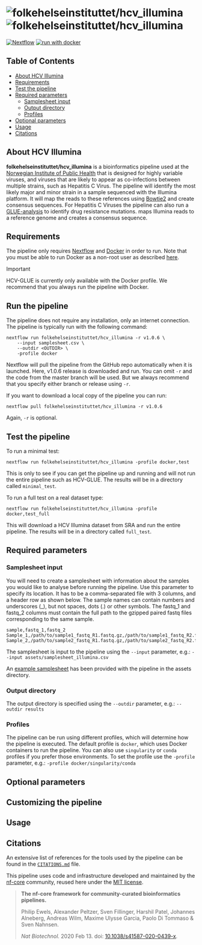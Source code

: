 # ![folkehelseinstituttet/hcv_illumina](docs/images/logo-engelsk-hele-navnet.jpg#gh-light-mode-only) ![folkehelseinstituttet/hcv_illumina](docs/images/logo-engelsk-hele-navnet-hvit.png#gh-dark-mode-only)

[![Nextflow](https://img.shields.io/badge/nextflow%20DSL2-%E2%89%A522.10.1-23aa62.svg)](https://www.nextflow.io/)
[![run with docker](https://img.shields.io/badge/run%20with-docker-0db7ed?labelColor=000000&logo=docker)](https://www.docker.com/)

## Table of Contents
- [About HCV Illumina](#about-hcv-illumina)
- [Requirements](#requirements)
- [Test the pipeline](#test-the-pipeline)
- [Required parameters](#required-parameters)
  - [Samplesheet input](#samplesheet-input)
  - [Output directory](#output-directory)
  - [Profiles](#profiles)
- [Optional parameters](#optional-parameters)
- [Usage](#usage)
- [Citations](#citations)
  
## About HCV Illumina

**folkehelseinstituttet/hcv_illumina** is a bioinformatics pipeline used at the [Norwegian Institute of Public Health](https://www.fhi.no/en/) that is designed for highly variable viruses, and viruses that are likely to appear as co-infections between multiple strains, such as Hepatitis C Virus. The pipeline will identify the most likely major and minor strain in a sample sequenced with the Illumina platform. It will map the reads to these references using [Bowtie2](https://bowtie-bio.sourceforge.net/bowtie2/index.shtml) and create consensus sequences. For Hepatitis C Viruses the pipeline can also run a [GLUE-analysis](http://hcv-glue.cvr.gla.ac.uk/#/home) to identify drug resistance mutations.
maps Illumina reads to a reference genome and creates a consensus sequence.

## Requirements
The pipeline only requires [Nextflow](https://nextflow.io/) and [Docker](https://www.docker.com/) in order to run. Note that you must be able to run Docker as a non-root user as described [here](https://docs.docker.com/engine/install/linux-postinstall/#manage-docker-as-a-non-root-user).  

> [!IMPORTANT]
> HCV-GLUE is currently only available with the Docker profile. We recommend that you always run the pipeline with Docker.

## Run the pipeline  
The pipeline does not require any installation, only an internet connection. The pipeline is typically run with the following command:   
```
nextflow run folkehelseinstituttet/hcv_illumina -r v1.0.6 \
    --input samplesheet.csv \
    --outdir <OUTDIR> \
    -profile docker
```
Nextflow will pull the pipeline from the GitHub repo automatically when it is launched. Here, v1.0.6 release is downloaded and run. You can omit `-r` and the code from the master branch will be used. But we always recommend that you specify either branch or release using `-r`.  

If you want to download a local copy of the pipeline you can run:
```
nextflow pull folkehelseinstituttet/hcv_illumina -r v1.0.6
```
Again, `-r` is optional.  


## Test the pipeline
To run a minimal test:
```
nextflow run folkehelseinstituttet/hcv_illumina -profile docker,test
```
This is only to see if you can get the pipeline up and running and will not run the entire pipeline such as HCV-GLUE. The results will be in a directory called `minimal_test`.

To run a full test on a real dataset type:
```
nextflow run folkehelseinstituttet/hcv_illumina -profile docker,test_full
```
This will download a HCV Illumina dataset from SRA and run the entire pipeline. The results will be in a directory called `full_test`.

## Required parameters
### Samplesheet input
You will need to create a samplesheet with information about the samples you would like to analyse before running the pipeline. Use this parameter to specify its location. It has to be a comma-separated file with 3 columns, and a header row as shown below. The sample names can contain numbers and underscores (_), but not spaces, dots (.) or other symbols. The fastq_1 and fastq_2 columns must contain the full path to the gzipped paired fastq files corresponding to the same sample.

```
sample,fastq_1,fastq_2
Sample_1,/path/to/sample1_fastq_R1.fastq.gz,/path/to/sample1_fastq_R2.fastq.gz
Sample_2,/path/to/sample2_fastq_R1.fastq.gz,/path/to/sample2_fastq_R2.fastq.gz
```

The samplesheet is input to the pipeline using the `--input` parameter, e.g.:
`--input assets/samplesheet_illumina.csv`

An [example samplesheet](assets/samplesheet_illumina.csv) has been provided with the pipeline in the assets directory.

### Output directory
The output directory is specified using the `--outdir` parameter, e.g.:
`--outdir results`

### Profiles
The pipeline can be run using different profiles, which will determine how the pipeline is executed. The default profile is `docker`, which uses Docker containers to run the pipeline. You can also use `singularity` or `conda` profiles if you prefer those environments. To set the profile use the `-profile` parameter, e.g.: `-profile docker/singularity/conda`

## Optional parameters
## Customizing the pipeline


## Usage

## Citations

<!-- TODO nf-core: Add citation for pipeline after first release. Uncomment lines below and update Zenodo doi and badge at the top of this file. -->
<!-- If you use  folkehelseinstituttet/hcv_illumina for your analysis, please cite it using the following doi: [10.5281/zenodo.XXXXXX](https://doi.org/10.5281/zenodo.XXXXXX) -->

<!-- TODO nf-core: Add bibliography of tools and data used in your pipeline -->

An extensive list of references for the tools used by the pipeline can be found in the [`CITATIONS.md`](CITATIONS.md) file.

This pipeline uses code and infrastructure developed and maintained by the [nf-core](https://nf-co.re) community, reused here under the [MIT license](https://github.com/nf-core/tools/blob/master/LICENSE).

> **The nf-core framework for community-curated bioinformatics pipelines.**
>
> Philip Ewels, Alexander Peltzer, Sven Fillinger, Harshil Patel, Johannes Alneberg, Andreas Wilm, Maxime Ulysse Garcia, Paolo Di Tommaso & Sven Nahnsen.
>
> _Nat Biotechnol._ 2020 Feb 13. doi: [10.1038/s41587-020-0439-x](https://dx.doi.org/10.1038/s41587-020-0439-x).

